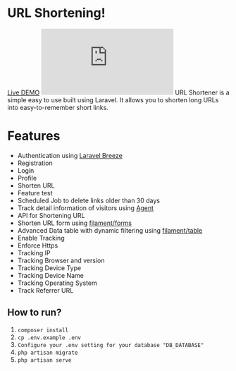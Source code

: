 # URL Shortening!

[Live DEMO](https://url-shortening.onlihop.com)
![enter image description here](https://fv9-3.failiem.lv/thumb_show.php?i=hyy8u6pa7&view)
URL Shortener is a simple easy to use built using Laravel. It allows you to shorten long URLs into easy-to-remember short links.

# Features

-   Authentication using [Laravel Breeze](https://laravel.com/docs/9.x/starter-kits#laravel-breeze)
-   Registration
-   Login
-   Profile
-   Shorten URL
-   Feature test
-   Scheduled Job to delete links older than 30 days
-   Track detail information of visitors using [Agent](https://github.com/jenssegers/agent)
-   API for Shortening URL
-   Shorten URL form using [filament/forms](https://filamentphp.com/docs/2.x/forms)
-   Advanced Data table with dynamic filtering using [filament/table](https://filamentphp.com/docs/2.x/tables/installation)
-   Enable Tracking
-   Enforce Https
-   Tracking IP
-   Tracking Browser and version
-   Tracking Device Type
-   Tracking Device Name
-   Tracking Operating System
-   Track Referrer URL

## How to run?

1.  `composer install`
2.  `cp .env.example .env`
3.  `Configure your .env setting for your database "DB_DATABASE"`
4.  `php artisan migrate`
5.  `php artisan serve`
